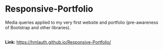 # Responsive-Portfolio
Media queries applied to my very first website and portfolio (pre-awareness of Bootstrap and other libraries). </br></br>

<strong>Link:</strong> https://hmlauth.github.io/Responsive-Portfolio/

